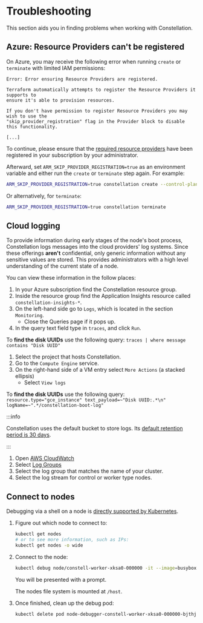 # Troubleshooting

This section aids you in finding problems when working with Constellation.

## Azure: Resource Providers can't be registered

On Azure, you may receive the following error when running `create` or `terminate` with limited IAM permissions:
```shell-session
Error: Error ensuring Resource Providers are registered.

Terraform automatically attempts to register the Resource Providers it supports to
ensure it's able to provision resources.

If you don't have permission to register Resource Providers you may wish to use the
"skip_provider_registration" flag in the Provider block to disable this functionality.

[...]
```

To continue, please ensure that the [required resource providers](../getting-started/install.md#required-permissions) have been registered in your subscription by your administrator.

Afterward, set `ARM_SKIP_PROVIDER_REGISTRATION=true` as an environment variable and either run the `create` or `terminate` step again.
For example:
```bash
ARM_SKIP_PROVIDER_REGISTRATION=true constellation create --control-plane-nodes 1 --worker-nodes 2 -y
```

Or alternatively, for `terminate`:
```bash
ARM_SKIP_PROVIDER_REGISTRATION=true constellation terminate
```

## Cloud logging

To provide information during early stages of the node's boot process, Constellation logs messages into the cloud providers' log systems. Since these offerings **aren't** confidential, only generic information without any sensitive values are stored. This provides administrators with a high level understanding of the current state of a node.

You can view these information in the follow places:

<tabs groupId="csp">
<tabItem value="azure" label="Azure">

1. In your Azure subscription find the Constellation resource group.
2. Inside the resource group find the Application Insights resource called `constellation-insights-*`.
3. On the left-hand side go to `Logs`, which is located in the section `Monitoring`.
    + Close the Queries page if it pops up.
5. In the query text field type in `traces`, and click `Run`.

To **find the disk UUIDs** use the following query: `traces | where message contains "Disk UUID"`

</tabItem>
<tabItem value="gcp" label="GCP">

1. Select the project that hosts Constellation.
2. Go to the `Compute Engine` service.
3. On the right-hand side of a VM entry select `More Actions` (a stacked ellipsis)
    + Select `View logs`

To **find the disk UUIDs** use the following query: `resource.type="gce_instance" text_payload=~"Disk UUID:.*\n" logName=~".*/constellation-boot-log"`

:::info

Constellation uses the default bucket to store logs. Its [default retention period is 30 days](https://cloud.google.com/logging/quotas#logs_retention_periods).

:::

</tabItem>
<tabItem value="aws" label="AWS">

1. Open [AWS CloudWatch](https://console.aws.amazon.com/cloudwatch/home)
2. Select [Log Groups](https://console.aws.amazon.com/cloudwatch/home#logsV2:log-groups)
3. Select the log group that matches the name of your cluster.
4. Select the log stream for control or worker type nodes.

</tabItem>
</tabs>

## Connect to nodes

Debugging via a shell on a node is [directly supported by Kubernetes](https://kubernetes.io/docs/tasks/debug/debug-application/debug-running-pod/#node-shell-session).

1. Figure out which node to connect to:

    ```sh
    kubectl get nodes
    # or to see more information, such as IPs:
    kubectl get nodes -o wide
    ```

2. Connect to the node:

    ```sh
    kubectl debug node/constell-worker-xksa0-000000 -it --image=busybox
    ```

    You will be presented with a prompt.

    The nodes file system is mounted at `/host`.

3. Once finished, clean up the debug pod:

    ```sh
    kubectl delete pod node-debugger-constell-worker-xksa0-000000-bjthj
    ```
